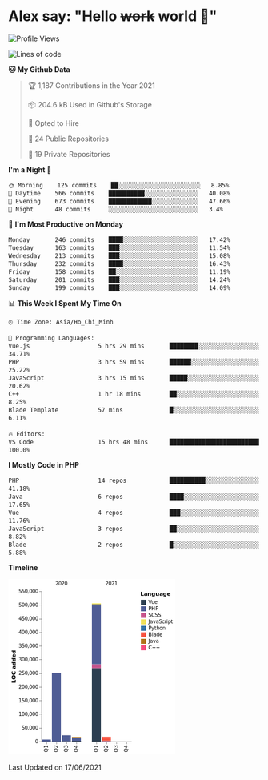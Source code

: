 # Alex say: "Hello ~~work~~ world 🐾"

<!--START_SECTION:waka-->
![Profile Views](http://img.shields.io/badge/Profile%20Views-0-blue)

![Lines of code](https://img.shields.io/badge/From%20Hello%20World%20I%27ve%20Written-820553%20lines%20of%20code-blue)

**🐱 My Github Data** 

> 🏆 1,187 Contributions in the Year 2021
 > 
> 📦 204.6 kB Used in Github's Storage 
 > 
> 💼 Opted to Hire
 > 
> 📜 24 Public Repositories 
 > 
> 🔑 19 Private Repositories  
 > 
**I'm a Night 🦉** 

```text
🌞 Morning    125 commits    ██░░░░░░░░░░░░░░░░░░░░░░░   8.85% 
🌆 Daytime    566 commits    ██████████░░░░░░░░░░░░░░░   40.08% 
🌃 Evening    673 commits    ████████████░░░░░░░░░░░░░   47.66% 
🌙 Night      48 commits     ░░░░░░░░░░░░░░░░░░░░░░░░░   3.4%

```
📅 **I'm Most Productive on Monday** 

```text
Monday       246 commits    ████░░░░░░░░░░░░░░░░░░░░░   17.42% 
Tuesday      163 commits    ███░░░░░░░░░░░░░░░░░░░░░░   11.54% 
Wednesday    213 commits    ███░░░░░░░░░░░░░░░░░░░░░░   15.08% 
Thursday     232 commits    ████░░░░░░░░░░░░░░░░░░░░░   16.43% 
Friday       158 commits    ██░░░░░░░░░░░░░░░░░░░░░░░   11.19% 
Saturday     201 commits    ███░░░░░░░░░░░░░░░░░░░░░░   14.24% 
Sunday       199 commits    ███░░░░░░░░░░░░░░░░░░░░░░   14.09%

```


📊 **This Week I Spent My Time On** 

```text
⌚︎ Time Zone: Asia/Ho_Chi_Minh

💬 Programming Languages: 
Vue.js                   5 hrs 29 mins       ████████░░░░░░░░░░░░░░░░░   34.71% 
PHP                      3 hrs 59 mins       ██████░░░░░░░░░░░░░░░░░░░   25.22% 
JavaScript               3 hrs 15 mins       █████░░░░░░░░░░░░░░░░░░░░   20.62% 
C++                      1 hr 18 mins        ██░░░░░░░░░░░░░░░░░░░░░░░   8.25% 
Blade Template           57 mins             █░░░░░░░░░░░░░░░░░░░░░░░░   6.11%

🔥 Editors: 
VS Code                  15 hrs 48 mins      █████████████████████████   100.0%

```

**I Mostly Code in PHP** 

```text
PHP                      14 repos            ██████████░░░░░░░░░░░░░░░   41.18% 
Java                     6 repos             ████░░░░░░░░░░░░░░░░░░░░░   17.65% 
Vue                      4 repos             ███░░░░░░░░░░░░░░░░░░░░░░   11.76% 
JavaScript               3 repos             ██░░░░░░░░░░░░░░░░░░░░░░░   8.82% 
Blade                    2 repos             █░░░░░░░░░░░░░░░░░░░░░░░░   5.88%

```


**Timeline**

![Chart not found](https://raw.githubusercontent.com/alexzvn/alexzvn/main/charts/bar_graph.png) 


 Last Updated on 17/06/2021
<!--END_SECTION:waka-->
